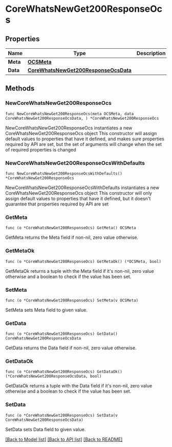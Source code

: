 # CoreWhatsNewGet200ResponseOcs

## Properties

Name | Type | Description | Notes
------------ | ------------- | ------------- | -------------
**Meta** | [**OCSMeta**](OCSMeta.md) |  | 
**Data** | [**CoreWhatsNewGet200ResponseOcsData**](CoreWhatsNewGet200ResponseOcsData.md) |  | 

## Methods

### NewCoreWhatsNewGet200ResponseOcs

`func NewCoreWhatsNewGet200ResponseOcs(meta OCSMeta, data CoreWhatsNewGet200ResponseOcsData, ) *CoreWhatsNewGet200ResponseOcs`

NewCoreWhatsNewGet200ResponseOcs instantiates a new CoreWhatsNewGet200ResponseOcs object
This constructor will assign default values to properties that have it defined,
and makes sure properties required by API are set, but the set of arguments
will change when the set of required properties is changed

### NewCoreWhatsNewGet200ResponseOcsWithDefaults

`func NewCoreWhatsNewGet200ResponseOcsWithDefaults() *CoreWhatsNewGet200ResponseOcs`

NewCoreWhatsNewGet200ResponseOcsWithDefaults instantiates a new CoreWhatsNewGet200ResponseOcs object
This constructor will only assign default values to properties that have it defined,
but it doesn't guarantee that properties required by API are set

### GetMeta

`func (o *CoreWhatsNewGet200ResponseOcs) GetMeta() OCSMeta`

GetMeta returns the Meta field if non-nil, zero value otherwise.

### GetMetaOk

`func (o *CoreWhatsNewGet200ResponseOcs) GetMetaOk() (*OCSMeta, bool)`

GetMetaOk returns a tuple with the Meta field if it's non-nil, zero value otherwise
and a boolean to check if the value has been set.

### SetMeta

`func (o *CoreWhatsNewGet200ResponseOcs) SetMeta(v OCSMeta)`

SetMeta sets Meta field to given value.


### GetData

`func (o *CoreWhatsNewGet200ResponseOcs) GetData() CoreWhatsNewGet200ResponseOcsData`

GetData returns the Data field if non-nil, zero value otherwise.

### GetDataOk

`func (o *CoreWhatsNewGet200ResponseOcs) GetDataOk() (*CoreWhatsNewGet200ResponseOcsData, bool)`

GetDataOk returns a tuple with the Data field if it's non-nil, zero value otherwise
and a boolean to check if the value has been set.

### SetData

`func (o *CoreWhatsNewGet200ResponseOcs) SetData(v CoreWhatsNewGet200ResponseOcsData)`

SetData sets Data field to given value.



[[Back to Model list]](../README.md#documentation-for-models) [[Back to API list]](../README.md#documentation-for-api-endpoints) [[Back to README]](../README.md)



